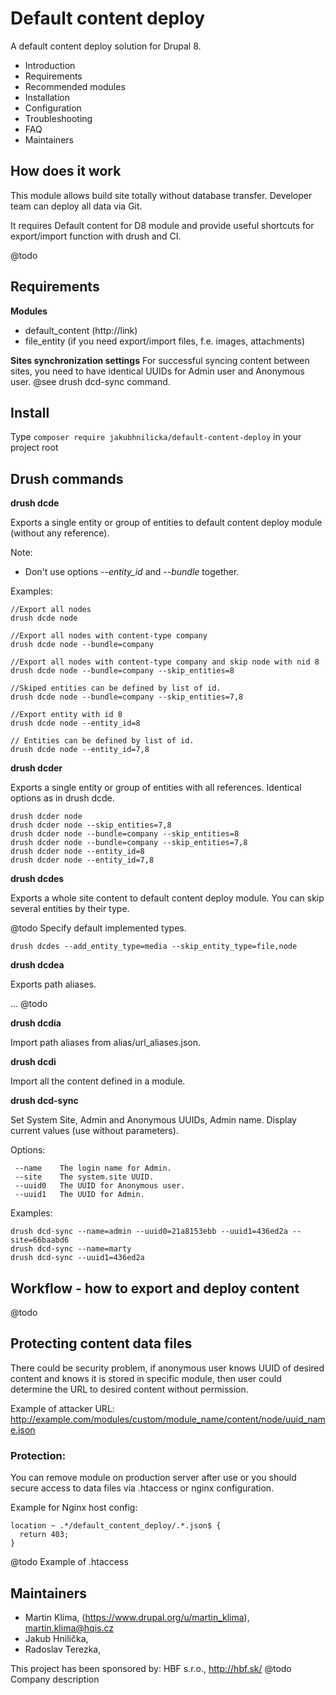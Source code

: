 Default content deploy
======================
A default content deploy solution for Drupal 8.

* Introduction
* Requirements
* Recommended modules
* Installation
* Configuration
* Troubleshooting
* FAQ
* Maintainers
 

How does it work
----------------
This module allows build site totally without database transfer. 
Developer team can deploy all data via Git.

It requires Default content for D8 module and provide useful shortcuts 
for export/import function with drush and CI.

@todo


Requirements
------------
**Modules**
- default_content (http://link)
- file_entity (if you need export/import files, f.e. images, attachments)

**Sites synchronization settings**
For successful syncing content between sites, you need to have identical UUIDs for
Admin user and Anonymous user. @see drush dcd-sync command.


Install
-------
Type `composer require jakubhnilicka/default-content-deploy` in your project root


Drush commands
--------------

**drush dcde**

Exports a single entity or group of entities to default content deploy module 
(without any reference).

Note:
- Don't use options *--entity_id* and *--bundle* together.

Examples:

    //Export all nodes
    drush dcde node
    
    //Export all nodes with content-type company
    drush dcde node --bundle=company
    
    //Export all nodes with content-type company and skip node with nid 8
    drush dcde node --bundle=company --skip_entities=8 
    
    //Skiped entities can be defined by list of id.
    drush dcde node --bundle=company --skip_entities=7,8
    
    //Export entity with id 8
    drush dcde node --entity_id=8
    
    // Entities can be defined by list of id.
    drush dcde node --entity_id=7,8
    

**drush dcder**

Exports a single entity or group of entities with all references.
Identical options as in drush dcde.

    drush dcder node
    drush dcder node --skip_entities=7,8
    drush dcder node --bundle=company --skip_entities=8
    drush dcder node --bundle=company --skip_entities=7,8
    drush dcder node --entity_id=8
    drush dcder node --entity_id=7,8


**drush dcdes**

Exports a whole site content to default content deploy module.
You can skip several entities by their type.

@todo Specify default implemented types. 

    drush dcdes --add_entity_type=media --skip_entity_type=file,node
    
    
**drush dcdea**

Exports path aliases.

...
@todo


**drush dcdia**

Import path aliases from alias/url_aliases.json.


**drush dcdi**

Import all the content defined in a module.


**drush dcd-sync**

Set System Site, Admin and Anonymous UUIDs, Admin name.
Display current values (use without parameters).

Options:

     --name    The login name for Admin.
     --site    The system.site UUID.
     --uuid0   The UUID for Anonymous user.
     --uuid1   The UUID for Admin.

Examples:

    drush dcd-sync --name=admin --uuid0=21a8153ebb --uuid1=436ed2a --site=66baabd6
    drush dcd-sync --name=marty
    drush dcd-sync --uuid1=436ed2a


Workflow - how to export and deploy content
-------------------------------------------

@todo


Protecting content data files
---------------------------
There could be security problem, if anonymous user knows UUID of desired content
and knows it is stored in specific module, then user could determine the URL 
to desired content without permission.

Example of attacker URL: 
http://example.com/modules/custom/module_name/content/node/uuid_name.json

### Protection:
You can remove module on production server after use or you should secure access to data files via .htaccess or nginx configuration.

Example for Nginx host config:

    location ~ .*/default_content_deploy/.*.json$ {
      return 403;
    }

@todo Example of .htaccess

Maintainers
-----------
- Martin Klíma, (https://www.drupal.org/u/martin_klima), martin.klima@hqis.cz
- Jakub Hnilička,
- Radoslav Terezka,

This project has been sponsored by:
HBF s.r.o., http://hbf.sk/
@todo Company description